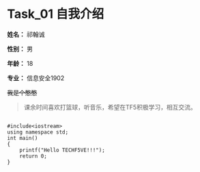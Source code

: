 # Task_01 自我介绍

**姓名：** 祁翰诚

**性别：** 男

**年龄：** 18

**专业：** 信息安全1902


~~我是个憨憨~~

>课余时间喜欢打篮球，听音乐，希望在TF5积极学习，相互交流。

```

#include<iostream>
using namespace std;
int main()
{
	printf("Hello TECHF5VE!!!");
	return 0;
}

```


